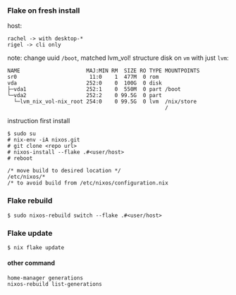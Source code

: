 
### Flake on fresh install
host:
```
rachel -> with desktop-*
rigel -> cli only
```

note: change uuid `/boot`, matched lvm_vol!
structure disk on `vm` with just `lvm`:
```
NAME                     MAJ:MIN RM  SIZE RO TYPE MOUNTPOINTS
sr0                       11:0    1  477M  0 rom  
vda                      252:0    0  100G  0 disk 
├─vda1                   252:1    0  550M  0 part /boot
└─vda2                   252:2    0 99.5G  0 part 
  └─lvm_nix_vol-nix_root 254:0    0 99.5G  0 lvm  /nix/store
                                                  /
```
instruction first install
```
$ sudo su
# nix-env -iA nixos.git
# git clone <repo url>
# nixos-install --flake .#<user/host>
# reboot

/* move build to desired location */ 
/etc/nixos/*
/* to avoid build from /etc/nixos/configuration.nix
```


### Flake rebuild
```
$ sudo nixos-rebuild switch --flake .#<user/host>
```

### Flake update
```
$ nix flake update
```

#### other command
```
home-manager generations
nixos-rebuild list-generations
```
